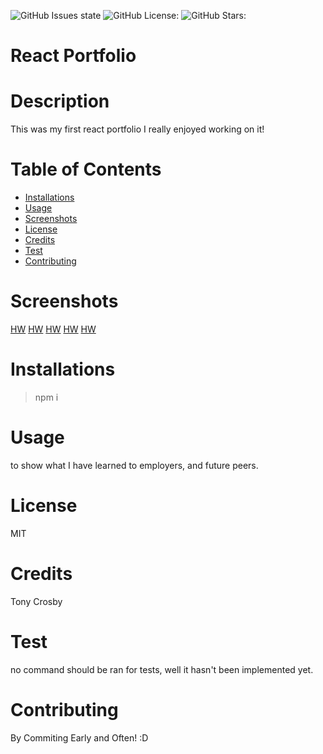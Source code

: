 
  ![GitHub Issues state](https://img.shields.io/github/issues/tonycrosby-tech/React_Portfolio)
  ![GitHub License:](https://img.shields.io/github/license/tonycrosby-tech/React_Portfolio)
  ![GitHub Stars:](https://img.shields.io/github/stars/tonycrosby-tech/React_Portfolio)
# React Portfolio
# Description
This was my first react portfolio I really enjoyed working on it!
# Table of Contents
* [Installations](#Installations)
* [Usage](#Usage)
* [Screenshots](#Screenshots)
* [License](#License)
* [Credits](#Credits)
* [Test](#Test)
* [Contributing](#Contributing)

# Screenshots
[HW](./src/images/react-portfolio-1.JPG)
[HW](src/images/react-portfolio-2.JPG)
[HW](src/images/react-portfolio-3.JPG)
[HW](src/images/react-portfolio-4.JPG)
[HW](src/images/react-portfolio-5.JPG)
# Installations
> npm i
# Usage
to show what I have learned to employers, and future peers.
# License
MIT
# Credits
Tony Crosby
# Test
no command should be ran for tests, well it hasn't been implemented yet.
# Contributing
By Commiting Early and Often! :D
